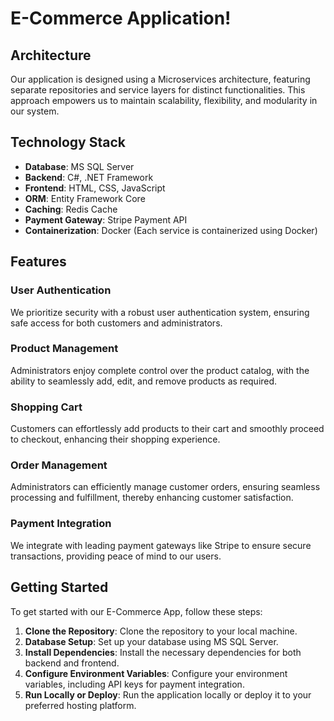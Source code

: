 # E-Commerce Application!



## Architecture

Our application is designed using a Microservices architecture, featuring separate repositories and service layers for distinct functionalities. This approach empowers us to maintain scalability, flexibility, and modularity in our system.

## Technology Stack

- **Database**: MS SQL Server
- **Backend**: C#, .NET Framework
- **Frontend**: HTML, CSS, JavaScript
- **ORM**: Entity Framework Core
- **Caching**: Redis Cache
- **Payment Gateway**: Stripe Payment API
- **Containerization**: Docker (Each service is containerized using Docker)

## Features

### User Authentication

We prioritize security with a robust user authentication system, ensuring safe access for both customers and administrators.

### Product Management

Administrators enjoy complete control over the product catalog, with the ability to seamlessly add, edit, and remove products as required.

### Shopping Cart

Customers can effortlessly add products to their cart and smoothly proceed to checkout, enhancing their shopping experience.

### Order Management

Administrators can efficiently manage customer orders, ensuring seamless processing and fulfillment, thereby enhancing customer satisfaction.

### Payment Integration

We integrate with leading payment gateways like Stripe to ensure secure transactions, providing peace of mind to our users.



## Getting Started

To get started with our E-Commerce App, follow these steps:

1. **Clone the Repository**: Clone the repository to your local machine.
2. **Database Setup**: Set up your database using MS SQL Server.
3. **Install Dependencies**: Install the necessary dependencies for both backend and frontend.
4. **Configure Environment Variables**: Configure your environment variables, including API keys for payment integration.
5. **Run Locally or Deploy**: Run the application locally or deploy it to your preferred hosting platform.


